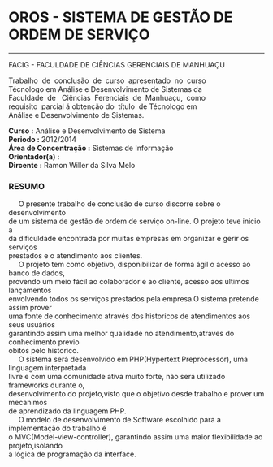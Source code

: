 # OROS - SISTEMA DE GESTÃO DE ORDEM DE SERVIÇO
<hr>
FACIG - FACULDADE DE CIÊNCIAS GERENCIAIS DE MANHUAÇU

Trabalho &nbsp;de &nbsp;conclusão &nbsp;de &nbsp;curso &nbsp;apresentado &nbsp;no &nbsp;curso<br/>
Técnologo em  Análise e Desenvolvimento de Sistemas da<br/>
Faculdade &nbsp;de &nbsp;&nbsp;Ciências &nbsp;Ferenciais &nbsp;de &nbsp;Manhuaçu, &nbsp;como<br/>
requisito &nbsp;parcial á obtenção do &nbsp;título &nbsp;de Técnologo em<br/>
Análise e Desenvolvimento de Sistemas.<br/>

<b>Curso :</b> Análise e Desenvolvimento de Sistema<br/>
<b>Periodo :</b> 2012/2014<br/>
<b>Área de Concentração :</b> Sistemas de Informação<br/>
<b>Orientador(a)        :</b> <br/>
<b>Dircente             :</b> Ramon Willer da Silva Melo<br/>

### RESUMO

&nbsp;&nbsp;&nbsp;&nbsp;&nbsp;O presente trabalho de conclusão de curso discorre sobre o desenvolvimento<br/>
de um sistema de gestão de ordem de serviço on-line. O projeto teve inicio a <br/>
da dificuldade encontrada por muitas empresas em organizar e gerir os serviços<br/>
prestados e o atendimento aos clientes.<br/>
&nbsp;&nbsp;&nbsp;&nbsp;&nbsp;O projeto tem como objetivo, disponibilizar de forma ágil o acesso ao banco de dados,<br/>
provendo um meio fácil ao colaborador e ao cliente, acesso aos ultimos lançamentos<br/>
envolvendo todos os serviços prestados pela empresa.O sistema pretende assim prover<br/>
uma fonte de conhecimento através dos historicos de atendimentos aos seus usuários<br/>
garantindo assim uma melhor qualidade no atendimento,atraves do conhecimento previo<br/>
obitos pelo historico.<br/>
&nbsp;&nbsp;&nbsp;&nbsp;&nbsp;O sistema será desenvolvido em PHP(Hypertext Preprocessor), uma linguagem interpretada<br/> 
livre e com uma comunidade ativa muito forte, não será utilizado frameworks durante o,<br/>
desenvolvimento do projeto,visto que o objetivo desde trabalho e prover um mecanimos<br/> 
de aprendizado da linguagem PHP.<br/>
&nbsp;&nbsp;&nbsp;&nbsp;&nbsp;O modelo de desenvolvimento de Software escolhido para a implementação do trabalho é<br/>
o MVC(Model-view-controller), garantindo assim uma maior flexibilidade ao projeto,isolando<br/>
a lógica de programação da interface.<br/>